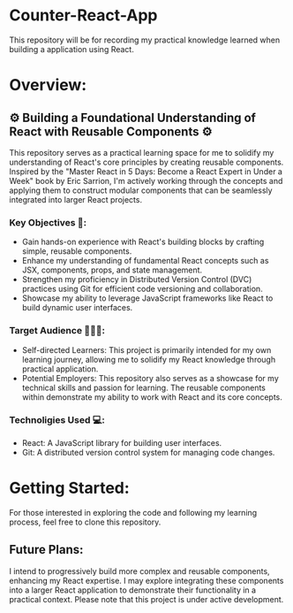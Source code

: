 # Counter-React-App
This repository will be for recording my practical knowledge learned when building a application using React. 

# Overview:
## ⚙️ Building a Foundational Understanding of React with Reusable Components ⚙️

This repository serves as a practical learning space for me to solidify my understanding of React's core principles by creating reusable components. Inspired by the "Master React in 5 Days: Become a React Expert in Under a Week" book by Eric Sarrion, I'm actively working through the concepts and applying them to construct modular components that can be seamlessly integrated into larger React projects.

### Key Objectives 🏁:
* Gain hands-on experience with React's building blocks by crafting simple, reusable components.
* Enhance my understanding of fundamental React concepts such as JSX, components, props, and state management.
* Strengthen my proficiency in Distributed Version Control (DVC) practices using Git for efficient code versioning and collaboration.
* Showcase my ability to leverage JavaScript frameworks like React to build dynamic user interfaces.

### Target Audience 🧑‍🤝‍🧑:
* Self-directed Learners: This project is primarily intended for my own learning journey, allowing me to solidify my React knowledge through practical application.
* Potential Employers: This repository also serves as a showcase for my technical skills and passion for learning. The reusable components within demonstrate my ability to work with React and its core concepts.

### Technoligies Used 💻:
* React: A JavaScript library for building user interfaces.
* Git: A distributed version control system for managing code changes.

# Getting Started:

For those interested in exploring the code and following my learning process, feel free to clone this repository.

## Future Plans:

I intend to progressively build more complex and reusable components, enhancing my React expertise.
I may explore integrating these components into a larger React application to demonstrate their functionality in a practical context.
Please note that this project is under active development.




